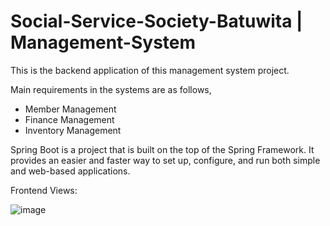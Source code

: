 # Social-Service-Society-Batuwita | Management-System

This is the backend application of this management system project.

Main requirements in the systems are as follows,
- Member Management
- Finance Management
- Inventory Management

Spring Boot is a project that is built on the top of the Spring Framework. It provides an easier and faster way to set up, configure, and run both simple and web-based applications.

Frontend Views:

![image](https://github.com/JayathriRanasinghe/Social-Service-Society-Batuwita-Management-System/assets/73780258/a5f835a4-cc17-4c3c-8d93-27c27a15c2b0)

